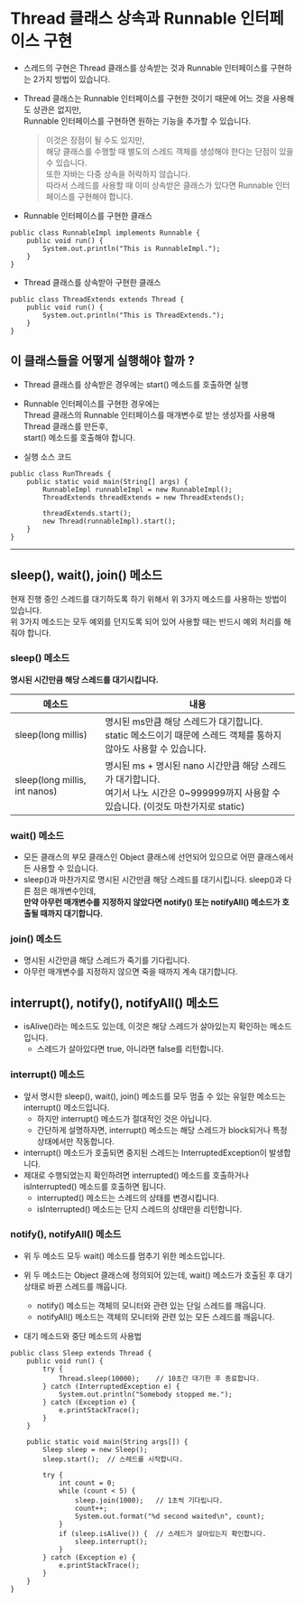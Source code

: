# Thread 클래스 상속과 Runnable 인터페이스 구현
* 스레드의 구현은 Thread 클래스를 상속받는 것과 Runnable 인터페이스를 구현하는 2가지 방법이 있습니다.
* Thread 클래스는 Runnable 인터페이스를 구현한 것이기 때문에 어느 것을 사용해도 상관은 없지만,<br/>
Runnable 인터페이스를 구현하면 원하는 기능을 추가할 수 있습니다.
    > 이것은 장점이 될 수도 있지만,<br/>
    해당 클래스를 수행할 때 별도의 스레드 객체를 생성해야 한다는 단점이 있을 수 있습니다.<br/>
    또한 자바는 다중 상속을 허락하지 않습니다.<br/>
    따라서 스레드를 사용할 때 이미 상속받은 클래스가 있다면 Runnable 인터페이스를 구현해야 합니다.

* Runnable 인터페이스를 구현한 클래스    
```
public class RunnableImpl implements Runnable {
    public void run() {
        System.out.println("This is RunnableImpl.");
    }
}
```

* Thread 클래스를 상속받아 구현한 클래스
```
public class ThreadExtends extends Thread {
    public void run() {
        System.out.println("This is ThreadExtends.");
    }
}
```
## 이 클래스들을 어떻게 실행해야 할까 ?
* Thread 클래스를 상속받은 경우에는 start() 메소드를 호출하면 실행
* Runnable 인터페이스를 구현한 경우에는<br/>
Thread 클래스의 Runnable 인터페이스를 매개변수로 받는 생성자를 사용해 Thread 클래스를 만든후,<br/>
start() 메소드를 호출해야 합니다.

* 실행 소스 코드
```
public class RunThreads {
    public static void main(String[] args) {
        RunnableImpl runnableImpl = new RunnableImpl();
        ThreadExtends threadExtends = new ThreadExtends();
        
        threadExtends.start();
        new Thread(runnableImpl).start();
    }
}
```

---

## sleep(), wait(), join() 메소드
현재 진행 중인 스레드를 대기하도록 하기 위해서 위 3가지 메소드를 사용하는 방법이 있습니다.<br/>
위 3가지 메소드는 모두 예외를 던지도록 되어 있어 사용할 때는 반드시 예외 처리를 해줘야 합니다.

### sleep() 메소드
**명시된 시간만큼 해당 스레드를 대기시킵니다.**

메소드 | 내용
-------|-------
sleep(long millis) | 명시된 ms만큼 해당 스레드가 대기합니다.<br/>static 메소드이기 때문에 스레드 객체를 통하지 않아도 사용할 수 있습니다.
sleep(long millis, int nanos) | 명시된 ms + 명시된 nano 시간만큼 해당 스레드가 대기합니다.<br/>여기서 나노 시간은 0~999999까지 사용할 수 있습니다. (이것도 마찬가지로 static) 

### wait() 메소드
* 모든 클래스의 부모 클래스인 Object 클래스에 선언되어 있으므로 어떤 클래스에서든 사용할 수 있습니다.
* sleep()과 마찬가지로 명시된 시간만큼 해당 스레드를 대기시킵니다. sleep()과 다른 점은 매개변수인데,<br/>
**만약 아무런 매개변수를 지정하지 않았다면 notify() 또는 notifyAll() 메소드가 호출될 때까지 대기합니다.**

### join() 메소드
* 명시된 시간만큼 해당 스레드가 죽기를 기다립니다.
* 아무런 매개변수를 지정하지 않으면 죽을 때까지 계속 대기합니다.

## interrupt(), notify(), notifyAll() 메소드
* isAlive()라는 메소드도 있는데, 이것은 해당 스레드가 살아있는지 확인하는 메소드입니다.
    * 스레드가 살아있다면 true, 아니라면 false를 리턴합니다. 

### interrupt() 메소드
* 앞서 명시한 sleep(), wait(), join() 메소드를 모두 멈출 수 있는 유일한 메소드는 interrupt() 메소드입니다.
    * 하지만 interrupt() 메소드가 절대적인 것은 아닙니다.
    * 간단하게 설명하자면, interrupt() 메소드는 해당 스레드가 block되거나 특정 상태에서만 작동합니다.
* interrupt() 메소드가 호출되면 중지된 스레드는 InterruptedException이 발생합니다.
* 제대로 수행되었는지 확인하려면 interrupted() 메소드를 호출하거나 isInterrupted() 메소드를 호출하면 됩니다.
    * interrupted() 메소드는 스레드의 상태를 변경시킵니다.
    * isInterrupted() 메소드는 단지 스레드의 상태만을 리턴합니다.

### notify(), notifyAll() 메소드
* 위 두 메소드 모두 wait() 메소드를 멈추기 위한 메소드입니다.
* 위 두 메소드는 Object 클래스에 정의되어 있는데, wait() 메소드가 호출된 후 대기 상태로 바뀐 스레드를 깨웁니다.
    * notify() 메소드는 객체의 모니터와 관련 있는 단일 스레드를 깨웁니다.
    * notifyAll() 메소드는 객체의 모니터와 관련 있는 모든 스레드를 깨웁니다.
   
* 대기 메소드와 중단 메소드의 사용법 
```
public class Sleep extends Thread {
    public void run() {
        try {
            Thread.sleep(10000);    // 10초간 대기한 후 종료합니다.
        } catch (InterruptedException e) {
            System.out.println("Somebody stopped me.");
        } catch (Exception e) {
            e.printStackTrace();
        }
    }
    
    public static void main(String args[]) {
        Sleep sleep = new Sleep();
        sleep.start();  // 스레드를 시작합니다.
        
        try {
            int count = 0;
            while (count < 5) {
                sleep.join(1000);   // 1초씩 기다립니다.
                count++;
                System.out.format("%d second waited\n", count);    
            }
            if (sleep.isAlive()) {  // 스레드가 살아있는지 확인합니다.
                sleep.interrupt();
            }
        } catch (Exception e) {
            e.printStackTrace();
        }
    }
}
```

